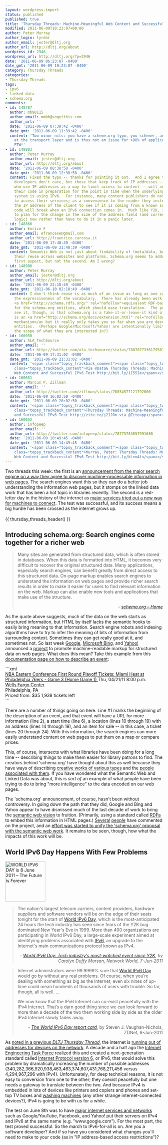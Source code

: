 ```yaml
---
layout: wordpress-import
status: published
published: true
title: 'Thursday Threads: Machine-Meaningful Web Content and Successful IPv6 Test'
modified: 2011-06-09T10:23:07+00:00
author: Peter Murray
author_login: lyrdor
author_email: jester@dltj.org
author_url: http://dltj.org/about
wordpress_id: 2946
wordpress_url: http://dltj.org/?p=2946
date: '2011-06-09 06:23:07 -0400'
date_gmt: '2011-06-09 10:23:07 -0400'
category: Thursday Threads
categories:
- Thursday Threads
tags:
- ipv6
- linked data
- schema.org
comments:
- id: 148787
  author: mb98115
  author_email: mmbb@sogetthis.com
  author_url: ''
  date: '2011-06-09 07:39:42 -0400'
  date_gmt: '2011-06-09 11:39:42 -0400'
  content: 'Two minor nits: you have a scheme.org typo, you schemer, and ipv6 happens
    at the transport layer and is thus not an issue for >98% of application developers.  OSI
    FTW!'
- id: 148803
  author: Peter Murray
  author_email: jester@dltj.org
  author_url: http://dltj.org/about
  date: '2011-06-09 08:38:58 -0400'
  date_gmt: '2011-06-09 12:38:58 -0400'
  content: Fixed the typo -- thanks for pointing it out.  And I agree that most application
    developers don't care, but those that keep track of IP addresses -- such as those
    who use IP addresses as a way to limit access to content -- will need to update
    their code in preparation for the point in time when the underlying host operating
    system is using IPv6.  For instance, many content publishers do not rely on usernames/passwords
    to access their services; as a convenience to the reader they instead look at
    the IP address of the client to see if it is coming from a known subscriber range.  That
    code will break when an IPv6 connection comes in.  Much like Y2K, it is easier
    to plan for the change in the size of the address field (and corresponding program
    logic) now rather than have to do it in a panic later.
- id: 148866
  author: Enrico F
  author_email: efrancese@gmail.com
  author_url: http://fraenrico.carcosa.it
  date: '2011-06-09 17:48:39 -0400'
  date_gmt: '2011-06-09 21:48:39 -0400'
  content: Semantic Web is not just about findability of (meta)data, but also about
    their reuse across websites and platforms. Schema.org seems to address only the
    first aspect, but not the second. Am I wrong?
- id: 148906
  author: Peter Murray
  author_email: jester@dltj.org
  author_url: http://dltj.org/about
  date: '2011-06-09 22:18:49 -0400'
  date_gmt: '2011-06-10 02:18:49 -0400'
  content: I don't think reuse is as much of an issue as long as one can live with
    the expressiveness of the vocabulary.  There has already been work done to create
    <a href="http://schema.rdfs.org/" rel="nofollow">equivalent RDF-based vocabularies</a>
    for the schema.org entities, which should ease translation.  The problem as I
    see it, though, is that schema.org is a take-it-or-leave-it kind of thing.  There
    is an <a href="http://schema.org/docs/extension.html" rel="nofollow">extension
    mechanism</a> but it really only takes you so far when you are describing specialized
    entities.  (Perhaps Google/Microsoft/Yahoo! are intentionally limiting or controlling
    the scope of what they are interested in?)
- id: 160050
  author: ALA_TechSource
  author_email: ''
  author_url: http://twitter.com/ala_techsource/status/78876773361795072
  date: '2011-06-09 17:31:02 -0400'
  date_gmt: '2011-06-09 21:31:02 -0400'
  content: '<span class="topsy_trackback_comment"><span class="topsy_twitter_username"><span
    class="topsy_trackback_content">Via @DataG Thursday Threads: Machine-Meaningful
    Web Content and Successful IPv6 Test http://bit.ly/iI55Ie</span></span>'
- id: 160051
  author: Marcus P. Zillman
  author_email: ''
  author_url: http://twitter.com/zillman/status/78854577121792000
  date: '2011-06-09 16:02:50 -0400'
  date_gmt: '2011-06-09 20:02:50 -0400'
  content: '<span class="topsy_trackback_comment"><span class="topsy_twitter_username"><span
    class="topsy_trackback_content">Thursday Threads: Machine-Meaningful Web Content
    and Successful IPv6 Test http://zite.to/j21J0n via @Ziteapp</span></span>'
- id: 160052
  author: infopeep
  author_email: ''
  author_url: http://twitter.com/infopeep/status/78775783857991680
  date: '2011-06-09 10:49:45 -0400'
  date_gmt: '2011-06-09 14:49:45 -0400'
  content: '<span class="topsy_trackback_comment"><span class="topsy_twitter_username"><span
    class="topsy_trackback_content">Murray, Peter: Thursday Threads: Machine-Meaningful
    Web Content and Successful IPv6 Test http://bit.ly/kLeoAf</span></span>'
---
```


<p>Two threads this week: the first is an <a href="#p2946-schema-org">announcement from the major search engine on a way they agree to discover machine-processable information in web pages</a>.  The search engines want this so they can do a better job understanding the information web pages, but it stomps on the linked data work that has been a hot topic in libraries recently.  The second is a red-letter day in the history of the internet as <a href="#p2946-ipv6">major services tried out a new way for machines to connect</a>.  The test was successful, and its success means a big hurdle has been crossed as the internet grows up.<br />
<!--more--><br />
{{ thursday_threads_header() }}
<h2 id="p2946-schema-org">Introducing schema.org: Search engines come together for a richer web </h2>
<blockquote><p>Many sites are generated from structured data, which is often stored in databases. When this data is formatted into HTML, it becomes very difficult to recover the original structured data. Many applications, especially search engines, can benefit greatly from direct access to this structured data. On-page markup enables search engines to understand the information on web pages and provide richer search results in order to make it easier for users to find relevant information on the web. Markup can also enable new tools and applications that make use of the structure.
<div style="text-align: right; width: 100%;"><cite>- <a href="http://schema.org/" title="schema.org homepage" rel="homepage">schema.org &ndash; Home</a></cite></div>
</blockquote>
<p>As the quote above suggests, much of the data on the web starts as structured information, but HTML by itself lacks the semantic hooks to easily bring meaning to that information.  Search engine robots and indexing algorithms have to try to infer the meaning of bits of information from surrounding context.  Sometimes they can get really good at it, and sometimes not.  So last week <a href="http://googleblog.blogspot.com/2011/06/introducing-schemaorg-search-engines.html" title="Introducing schema.org: Search engines come together for a richer web | Official Google Blog">Google</a>, <a href="http://www.bing.com/community/site_blogs/b/search/archive/2011/06/01/bing-google-and-yahoo-unite-to-build-the-web-of-objects.aspx" title="Bing Introducing Schema.org: Bing, Google and Yahoo Unite to Build the Web of Objects | Bing Community">Microsoft Bing</a>, and <a href="http://www.ysearchblog.com/2011/06/02/introducing-schema-org-a-collaboration-on-structured-data/" title="Introducing schema.org: A Collaboration on Structured Data">Yahoo!</a> announced a <a href="http://schema.org/" title="schema.org - Home">project</a> to promote machine-readable markup for structured data on web pages.  What does this mean? Take this example from this <a href="http://schema.org/Event" title="Event - schema.org">documentation page on how to describe an event</a>:</p>
```xml
<div itemscope itemtype="http://schema.org/Event">
  <a itemprop="url" href="nba-miami-philidelphia-game3.html">
  NBA Eastern Conference First Round Playoff Tickets:
  Miami Heat at Philadelphia 76ers - Game 3 (Home Game 1)
  </a>
  <time itemprop="startDate" datetime="2011-04-21T20:00">
    Thu, 04/21/11
    8:00 p.m.
  </time>
  <div itemprop="location" itemscope itemtype="http://schema.org/Place">
    <a itemprop="url" href="wells-fargo-center.html">
    Wells Fargo Center
    </a>
    <div itemprop="address" itemscope itemtype="http://schema.org/PostalAddress">
      <span itemprop="addressLocality">Philadelphia</span>,
      <span itemprop="addressRegion">PA</span>
    </div>
  </div>
  <div itemprop="offers" itemscope itemtype="http://schema.org/AggregateOffer">
    Priced from: <span itemprop="lowPrice">$35</span>
    <span itemprop="offerCount">1,938</span> tickets left
  </div>
</div>
```
<p>There are a number of things going on here.  Line #1 marks the beginning of the description of an event, and that event will have a URL for more information (line 2), a start time (line 6), a location (lines 10 through 19) with an address (lines 14 through 19), and an item for sale -- in this case, a ticket (lines 20 through 24).  With this information, the search engines can more easily understand content on web pages to put them on a map or compare prices.</p>
<p>This, of course, intersects with what libraries have been doing for a long time -- describing things to make them easier for library patrons to find.  The creators behind 'schema.org' have thought about this as well because they have ways of describing <a href="http://schema.org/CreativeWork" title="CreativeWork - schema.org">creative works of various types</a> and the <a href="http://schema.org/Person" title="Person - schema.org">people associated with them</a>.  If you have wondered what the Semantic Web and Linked Data was about, this is <em>sort of</em> an example of what people have been trying to do to bring "more intelligence" to the data encoded on our web pages.</p>
<p>The 'schema.org' announcement, of course, hasn't been without controversy.  In going down the path that they did, Google and Bing and Yahoo appear to have dismissed much of the last decade of work to bring the <a href="http://www.w3.org/DesignIssues/Semantic.html" title="Semantic Web roadmap">semantic web vision</a> to fruition.  (Primarily, using a standard called <a href="http://www.w3.org/TR/xhtml-rdfa-primer/" title="RDFa Primer">RDFa</a> to embed this information in HTML pages.)  <a href="http://weibel-lines.typepad.com/weibelines/2011/06/uncommon-cause.html" title="Uncommon Cause: Schema.org and the Semantic Web | Weibel Lines">Several</a> <a href="http://manu.sporny.org/2011/false-choice/" title="The False Choice of Schema.org | The Beautiful, Tormented Machine">people</a> have commented on the project, and an <a href="http://schema.rdfs.org/about.html" title="schema.rdfs.org - Home">effort was started to unify the 'schema.org' proposal with the semantic web work</a>.  It remains to be seen, though, how what the impacts of this work will be.</p>
<h2 id="p2946-ipv6">World IPv6 Day Happens With Few Problems</h2>
<p><a href="http://www.worldipv6day.org" class="alignright" title="Internet Society - World IPv6 Day"><img src="/assets/images/2011/06/IPv6-badge-blk-128-trans.png" height="128" width="128" title="WORLD IPV6 DAY is 8 June 2011 &ndash; The Future is Forever" alt="WORLD IPV6 DAY is 8 June 2011 &ndash; The Future is Forever"/></a></p>
<blockquote><p>The nation's largest telecom carriers, content providers, hardware suppliers and software vendors will be on the edge of their seats tonight for the start of <a href="http://www.networkworld.com/news/2011/060311-ipv6-day.html" title="Large-scale IPv6 trial set for June 8 | NetworkWorld">World IPv6 Day</a>, which is the most-anticipated 24 hours the tech industry has seen since fears of the Y2K bug dominated New Year's Eve in 1999.  More than 400 organizations are participating in World IPv6 Day, a large-scale experiment aimed at identifying problems associated with <a href="http://www.networkworld.com/newsletters/2010/042810-ipv6-tutorial.html" title="IPv6 tutorial | NetworkWorld">IPv6</a>, an upgrade to the Internet's main communications protocol known as IPv4.
<div style="text-align: right; width: 100%;"><cite>- <a href="http://www.networkworld.com/news/2011/060711-ipv6-expect.html" title="World IPv6 Day: Tech industry's most-watched event since Y2K | NetworkWorld">World IPv6 Day: Tech industry's most-watched event since Y2K</a>, by Carolyn Duffy Marsan, Network World, 7-Jun-2011</cite></div>
</blockquote>
<blockquote><p>Internet administrators were 99.9999% sure that <a href="http://www.zdnet.com/blog/networking/what-is-world-ipv6-day-and-why-it-matters/1148" title="What is World IPv6 Day and why it matters | ZDNet">World IPv6 Day</a> would go by without any real problems. Of course, when you&rsquo;re dealing with something as big as the Internet, even six nines of up-time could mean hundreds of thousands of users with trouble. So far, though, all is well. ...</p>
<p>We now know that the IPv6 Internet can co-exist peacefully with the IPv4 Internet. That&rsquo;s a darn good thing since we can look forward to more than a decade of the two them working side by side as the older IPv4 Internet slowly fades away.</p>
<div style="text-align: right; width: 100%;"><cite>- <a href="http://www.zdnet.com/blog/networking/the-world-ipv6-day-report-card/1158" title="The World IPv6 Day report card | ZDNet">The World IPv6 Day report card</a></cite>, by Steven J. Vaughan-Nichols, ZDNet, 8-Jun-2011</div>
</blockquote>
<p>As <a href="/article/thursday-threads-2011w5/#p2525-ipv4-addresses">noted in a previous <i><acronym title="Disruptive Library Technology Jester">DLTJ</acronym> Thursday Thread</i></a>, the internet is <a href="/article/ipv4-ipv6-transition/" title="IPv4 Address Space Disappearing, Here Comes IPv6 | Disruptive Library Technology Jester">running out of addresses for devices on the network</a>.  A decade and a half ago the <a href="http://www.ietf.org/" title="Internet Engineering Task Force">Internet Engineering Task Force</a> realized this and created a next-generation standard called <a href="http://en.wikipedia.org/wiki/IPv6" title="IPv6 | Wikipedia">Internet Protocol version 6</a>, or IPv6, that would solve this problem by dramatically increasing the number of possible addresses (340,282,366,920,938,463,463,374,607,431,768,211,456 versus 4,294,967,296 with IPv4).  Unfortunately, for deep technical reasons, it is not easy to conversion from one to the other; they coexist peacefully but one needs a gateway to translate between the two.  And because IPv4 is embedded in lots of devices like printers and copiers and phones and set-top TV boxes and <a href="http://www.reviewsonline.com/articles/981056056.HTM" title="Reviews OnLine: Internet Washing Machine">washing machines</a> (any other strange internet-connected devices?), IPv4 is going to be with us for a while.</p>
<p>The test on June 8th was to have <a href="https://web.archive.org/web/20110615182443/http://www.worldipv6day.org/participants/index.html" title="Internet Society - World IPv6 Day List of Participants">major internet services and networks</a> such as Google/YouTube, Facebook, and Yahoo! put their servers on IPv4 and IPv6 at the same name (e.g. "www.google.com").  For the most part, the test proved successful.  So the march to IPv6-for-all is on.  Are you a software developer?  And if so have you considered what changes you'll need to make to your code (as in "IP address-based access restrictions")?</p>
